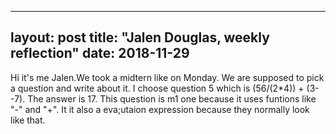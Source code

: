  ---
layout: post
title: "Jalen Douglas, weekly reflection"
date: 2018-11-29
---
Hi it's me Jalen.We took  a midtern like on Monday. We are supposed to pick a question and write about it. I choose question 5 which is (56/(2*4)) + (3- -7). The answer is  17. This question is m1 one because it uses funtions like "-" and "+". It it also a eva;utaion expression because they normally look like that.

